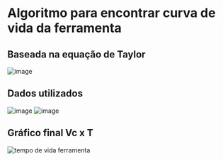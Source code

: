 # Algoritmo para encontrar curva de vida da ferramenta 

## Baseada na equação de Taylor
![image](https://user-images.githubusercontent.com/35372404/205204880-08d16fa1-b2a3-4512-af6b-70c19e5967bd.png)

## Dados utilizados 
![image](https://user-images.githubusercontent.com/35372404/205205053-e023bdc5-6420-4046-8801-6306fd3a8090.png)
![image](https://user-images.githubusercontent.com/35372404/205205084-8d183bf7-8d6c-4453-8b45-3badd5ab16dd.png)



## Gráfico final Vc x T
![tempo de vida ferramenta](https://user-images.githubusercontent.com/35372404/205204629-9e39abde-f5dd-47f9-ac77-c94a441defa7.png)
